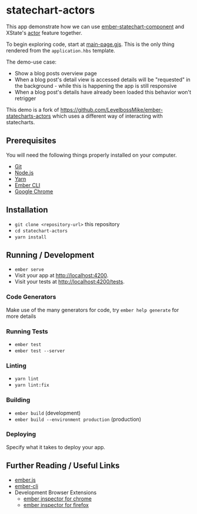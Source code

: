# statechart-actors

This app demonstrate how we can use [ember-statechart-component](https://github.com/NullVoxPopuli/ember-statechart-component) and XState's [actor](https://xstate.js.org/docs/guides/actors.html#actors) feature together.

To begin exploring code, start at [main-page.gjs](https://github.com/NullVoxPopuli/ember-statecharts-actors/blob/main/app/components/main-page.gjs). This is the only thing rendered from the `application.hbs` template.

The demo-use case:

- Show a blog posts overview page
- When a blog post's detail view is accessed details will be "requested" in the
  background - while this is happening the app is still responsive
- When a blog post's details have already been loaded this behavior won't
  retrigger


This demo is a fork of https://github.com/LevelbossMike/ember-statecharts-actors
which uses a different way of interacting with statecharts.

## Prerequisites

You will need the following things properly installed on your computer.

- [Git](https://git-scm.com/)
- [Node.js](https://nodejs.org/)
- [Yarn](https://yarnpkg.com/)
- [Ember CLI](https://ember-cli.com/)
- [Google Chrome](https://google.com/chrome/)

## Installation

- `git clone <repository-url>` this repository
- `cd statechart-actors`
- `yarn install`

## Running / Development

- `ember serve`
- Visit your app at [http://localhost:4200](http://localhost:4200).
- Visit your tests at [http://localhost:4200/tests](http://localhost:4200/tests).

### Code Generators

Make use of the many generators for code, try `ember help generate` for more details

### Running Tests

- `ember test`
- `ember test --server`

### Linting

- `yarn lint`
- `yarn lint:fix`

### Building

- `ember build` (development)
- `ember build --environment production` (production)

### Deploying

Specify what it takes to deploy your app.

## Further Reading / Useful Links

- [ember.js](https://emberjs.com/)
- [ember-cli](https://ember-cli.com/)
- Development Browser Extensions
  - [ember inspector for chrome](https://chrome.google.com/webstore/detail/ember-inspector/bmdblncegkenkacieihfhpjfppoconhi)
  - [ember inspector for firefox](https://addons.mozilla.org/en-US/firefox/addon/ember-inspector/)

